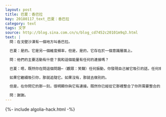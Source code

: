 ```yaml
---
layout: post
title: 巴夏：香巴拉
key: 20180117_text_巴夏：香巴拉
category: text
tags: 文字
source: http://blog.sina.com.cn/s/blog_cd7452c20101m9q3.html
text: |
  問：在戈壁沙漠有一個地方叫香巴拉。

  巴夏：是的。它是另一個維度頻率，但是，是的，它存在於一個意識層面上。

  問：他們的主要活動有什麼？我和這個能量有任何的連接嗎？

  巴夏：嗯，既然你在問這個問題⋯（觀眾：笑聲）任何振動，你發現自己被它吸引的話，任何來到你的意識之中的，都將會是一個反映，是你在那一刻創建出來的反映，因而它存在於你內在。

  如果它繼續吸引你，那就追隨它。如果沒有，那就去做別的。

  但是，在你問它的那一刻，很明顯你與它有連接。既然你已經從它那裡整合了你所需要整合的，你會以任何激發你並吸引你的方式繼續下去。謝謝。

  問：謝謝。
---
```


{%- include algolia-hack.html -%}
